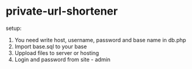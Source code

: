 # private-url-shortener

setup:
1. You need write host, username, password and base name in db.php
2. Import base.sql to your base
3. Uppload files to server or hosting
4. Login and password from site - admin